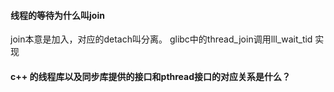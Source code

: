 
#### 线程的等待为什么叫join

join本意是加入，对应的detach叫分离。
glibc中的thread_join调用lll_wait_tid 实现

#### c++ 的线程库以及同步库提供的接口和pthread接口的对应关系是什么？
